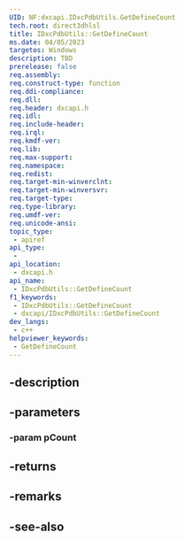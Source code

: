 ```yaml
---
UID: NF:dxcapi.IDxcPdbUtils.GetDefineCount
tech.root: direct3dhlsl
title: IDxcPdbUtils::GetDefineCount
ms.date: 04/05/2023
targetos: Windows
description: TBD
prerelease: false
req.assembly: 
req.construct-type: function
req.ddi-compliance: 
req.dll: 
req.header: dxcapi.h
req.idl: 
req.include-header: 
req.irql: 
req.kmdf-ver: 
req.lib: 
req.max-support: 
req.namespace: 
req.redist: 
req.target-min-winverclnt: 
req.target-min-winversvr: 
req.target-type: 
req.type-library: 
req.umdf-ver: 
req.unicode-ansi: 
topic_type:
 - apiref
api_type:
 - 
api_location:
 - dxcapi.h
api_name:
 - IDxcPdbUtils::GetDefineCount
f1_keywords:
 - IDxcPdbUtils::GetDefineCount
 - dxcapi/IDxcPdbUtils::GetDefineCount
dev_langs:
 - c++
helpviewer_keywords:
 - GetDefineCount
---
```


## -description

## -parameters

### -param pCount

## -returns

## -remarks

## -see-also

